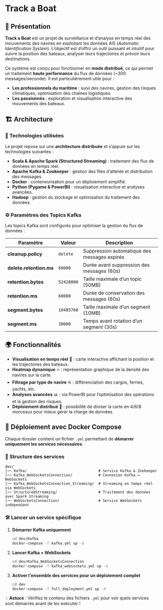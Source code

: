 # Track a Boat  

## 📌 Présentation  

**Track a Boat** est un projet de surveillance et d’analyse en temps réel des mouvements des navires en exploitant les données AIS (*Automatic Identification System*). L’objectif est d’offrir un outil puissant et intuitif pour suivre la position des bateaux, analyser leurs trajectoires et prévoir leurs destinations.  

Ce système est conçu pour fonctionner en **mode distribué**, ce qui permet un traitement **haute performance** du flux de données (~300 messages/seconde). Il est particulièrement utile pour :  

- **Les professionnels du maritime** : suivi des navires, gestion des risques climatiques, optimisation des chaînes logistiques.  
- **Les passionnés** : exploration et visualisation interactive des mouvements des bateaux.  

## 🏗️ Architecture  

### 📌 Technologies utilisées  

Le projet repose sur une **architecture distribuée** et s’appuie sur les technologies suivantes :  

- **Scala & Apache Spark (Structured Streaming)** : traitement des flux de données en temps réel.  
- **Apache Kafka & Zookeeper** : gestion des files d’attente et distribution des messages.  
- **Docker** : conteneurisation pour un déploiement simplifié.  
- **Python (Pygame & PowerBI)** : visualisation interactive et analyses avancées.  
- **Hadoop** : gestion du stockage et optimisation du traitement des données.  

### ⚙️ Paramètres des Topics Kafka  

Les topics Kafka sont configurés pour optimiser la gestion du flux de données :  

| Paramètre              | Valeur     | Description |
|------------------------|-----------|------------|
| **cleanup.policy**     | `delete`  | Suppression automatique des messages expirés |
| **delete.retention.ms**| `60000`   | Durée avant suppression des messages (60s) |
| **retention.bytes**    | `52428800`| Taille maximale d’un topic (50MB) |
| **retention.ms**       | `60000`   | Durée de conservation des messages (60s) |
| **segment.bytes**      | `10485760`| Taille maximale d’un segment (10MB) |
| **segment.ms**         | `30000`   | Temps avant rotation d’un segment (30s) |

## 🌍 Fonctionnalités  

- **Visualisation en temps réel** 📍 : carte interactive affichant la position et les trajectoires des bateaux.  
- **Heatmap dynamique** 🔥 : représentation graphique de la densité des navires sur la carte.  
- **Filtrage par type de navire** ⛵ : différenciation des cargos, ferries, yachts, etc.  
- **Analyses avancées** 📊 : via PowerBI pour l’optimisation des opérations et la gestion des risques.  
- **Déploiement distribué** 🚀 : possibilité de diviser la carte en 4/6/8 morceaux pour mieux gérer la charge de données.  

## 🚀 Déploiement avec Docker Compose  

Chaque dossier contient un fichier `.yml` permettant de **démarrer uniquement les services nécessaires**.  

### 📂 **Structure des services**  

```
dev/
│── Kafka/                                 # Service Kafka & Zookeeper
│── Kafka_WebSocketsConnection/            # Connexion Kafka ↔ WebSockets
│── Kafka_WebSocketsConnection_Streaming/  # Streaming en temps réel via WebSockets
│── StructuredStreaming/                   # Traitement des données avec Spark Streaming
│── WebSocketsConnection/                  # Service WebSockets indépendant
```

### 🛠️ **Lancer un service spécifique**  

1. **Démarrer Kafka uniquement**  
   ```bash
   cd dev/Kafka
   docker-compose -f kafka.yml up -d
   ```

2. **Lancer Kafka + WebSockets**  
   ```bash
   cd dev/Kafka_WebSocketsConnection
   docker-compose -f kafka_websockets.yml up -d
   ```

3. **Activer l'ensemble des services pour un déploiement complet**  
   ```bash
   cd dev
   docker-compose -f full_deployment.yml up -d
   ```

💡 **Astuce** : Vérifiez le contenu des fichiers `.yml` pour voir quels services sont démarrés avant de les exécuter !  
